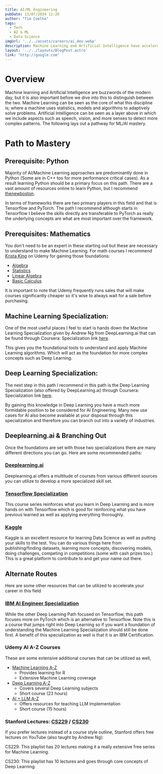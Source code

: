 ```yaml
---
title: AI/ML Engineering
pubDate: 13/07/2024 12:20
author: "Tim Coelho"
tags:
  - Tech
  - AI & ML
  - Data Science
imgUrl: '../../assets/careers/ai_dev.webp'
description: Machine Learning and Artificial Intelligence have accelerated rapidly over the past decade and as a result there has been a massive increase in demand in the field. This article covers how to get started and gives a pathway of where to get going. This is a crucial part of Data Science and knowing this will help you in this career path a lot as well as in many others.
layout: '../../layouts/BlogPost.astro'
link: "http://google.com"
---
```


# Overview
Machine learning and Artificial Intelligence are buzzwords of the modern day, but it is also important before we dive into this
to distinguish between the two. Machine Learning can be seen as the core of what this discipline is; where a machine uses
statistics, models and algorithms to adaptively solve problems. Artificial Intelligence can be seen as a layer above in
which we include aspects such as speech, vision, and more senses to detect more complex patterns.
The following lays out a pathway for ML/AI mastery.

# Path to Mastery
## Prerequisite: Python

Majority of AI/Machine Learning approaches are predominantly done in Python (Some are in C++ too for more performance critical cases).
As a result learning Python should be a primary focus on this path. There are a vast amount of resources online to learn Python, but I recommend
<a href="https://www.youtube.com/watch?v=HBxCHonP6Ro&list=PL6gx4Cwl9DGAcbMi1sH6oAMk4JHw91mC_" target="_blank">thenewboston</a>.

In terms of frameworks there are two primary players in this field and that is Tensorflow and PyTorch. The path I recommend although starts in Tensorflow 
I believe the skills directly are transferable to PyTorch as really the underlying concepts are what are most important over the framework.

## Prerequisites: Mathematics
You don't need to be an expert in these starting out but these are necessary to understand to make Machine Learning.
For math courses I recommend <a href="https://www.udemy.com/user/kristaking/" target="_blank">Krista King</a> on Udemy for gaining those foundations:
- <a href="https://www.udemy.com/course/integralcalc-algebra/" target="_blank">Algebra</a>
- <a href="https://www.udemy.com/course/statistics-probability/" target="_blank">Statistics</a>
- <a href="https://www.udemy.com/course/linear-algebra-course/" target="_blank">Linear Algebra</a>
- <a href="https://www.udemy.com/course/calculus1/" target="_blank">Basic Calculus</a>

It is important to note that Udemy frequently runs sales that will make courses significantly cheaper so it's wise to always wait for a sale before purchasing.

## Machine Learning Specialization:
One of the most useful places I feel to start is hands down the Machine Learning Specialization given by Andrew Ng from DeepLearning.ai that can be found
through Coursera: Specialization link <a href="https://www.coursera.org/specializations/machine-learning-introduction?" target="_blank">here</a>.

This gives you the foundational tools to understand and apply Machine Learning algorithms. Which will act as the foundation for more complex
concepts such as Deep Learning.

## Deep Learning Specialization:
The next step in this path I recommend in this path is the Deep Learning Specialization (also offered by DeepLearning.ai) through Coursera:
Specialization link <a href="https://www.coursera.org/specializations/deep-learning?">here</a>.

By gaining this knowledge in Deep Learning you have a much more formidable position to be considered for AI Engineering.
Many new use cases for AI also become available at your disposal through this specialization and therefore you can branch out into a variety of
industries.

## Deeplearning.ai & Branching Out

Once the foundations are set with those two specializations there are many different directions you can go. Here are some recommended paths:
### <a href="https://www.deeplearning.ai">Deeplearning.ai</a>

Deeplearning.ai offers a multitude of courses from various different sources you can utilize to develop a more specialized skill set.

### <a href="https://www.coursera.org/professional-certificates/tensorflow-in-practice?">Tensorflow Specialization</a>

This course series reinforces what you learn in Deep Learning and is more hands on with Tensorflow which is good for reinforcing what you have previous learned
as well as applying everything thoroughly.

### <a href="https://www.kaggle.com">Kaggle</a>

Kaggle is an excellent resource for learning Data Science as well as putting your skills to the test. You can do various things here from publishing/finding datasets, learning more concepts, discovering models, doing challenges,
competing in competitions (some with cash prizes too.) This is a great platform to contribute to and get your name out there.

## Alternate Routes
Here are some other resources that can be utilized to accelerate your career in this field

### <a href="https://www.coursera.org/professional-certificates/ai-engineer">IBM AI Engineer Specialization</a>

While the other Deep Learning Path focused on Tensorflow, this path focuses more on PyTorch which is an alternative to Tensorflow. Note this is a course that jumps right into
Deep Learning so if you want a foundation of understanding the Machine Learning Specialization should still be done first. A benefit of this specialization as well is that it is
an IBM Certification.

### Udemy AI A-Z Courses

These are some extensive additional courses that can be utilized as well, 
- <a href="https://www.udemy.com/course/machinelearning/" target="_blank">Machine Learning A-Z</a>
  - Provides learning for R
  - Extensive Machine Learning coverage
- <a href="https://www.udemy.com/course/deeplearning/" target="_blank">Deep Learning A-Z</a>
  - Covers several Deep Learning subjects
  - Short course (23 hours) 
- <a href="https://www.udemy.com/course/artificial-intelligence-az/" target="_blank">AI + LLM A-Z</a>
  - Offers resources for teaching LLM Implementation
  - Short course (15 hours)

### Stanford Lectures: <a href="https://www.youtube.com/watch?v=jGwO_UgTS7I&list=PLoROMvodv4rMiGQp3WXShtMGgzqpfVfbU" target="_blank">CS229</a> / <a href="https://www.youtube.com/watch?v=PySo_6S4ZAg&list=PLoROMvodv4rOABXSygHTsbvUz4G_YQhOb" target="_blank">CS230</a>

If you prefer lectures instead of a course style outline, Stanford offers free lectures on YouTube (also taught by Andrew Ng):

CS229: This playlist has 20 lectures making it a really extensive free series for Machine Learning. 

CS230: This playlist has 10 lectures and goes through core concepts of Deep Learning.